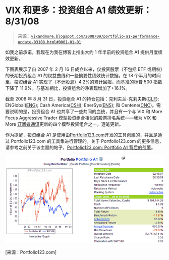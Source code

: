 <!--yml

类别：未分类

日期：2024-05-18 18:28:39

-->

# VIX 和更多：投资组合 A1 绩效更新：8/31/08

> 来源：[`vixandmore.blogspot.com/2008/09/portfolio-a1-performance-update-83108.html#0001-01-01`](http://vixandmore.blogspot.com/2008/09/portfolio-a1-performance-update-83108.html#0001-01-01)

如我之前承诺，我现在为我在博客上推出大约 1 年半前的投资组合 A1 提供月度绩效更新。

下图表展示了自 2007 年 2 月 16 日成立以来，仅投资股票（不包括 ETF 或期权）的长期投资组合 A1 的权益曲线和一些摘要性绩效统计数据。在 18 个半月的时间里，投资组合 A1 实现了（不计股息）4.2%的累计回报，而基准的标普 500 指数下降了 11.9%。与基准相比，投资组合的净表现增加了+16.1%。

截至 2008 年 8 月 31 日，投资组合 A1 的持仓包括：克利夫兰-克莉夫斯([CLF](http://finance.google.com/finance?q=clf)); ENGlobal([ENG](http://finance.google.com/finance?q=eng)); Cash America([CSH](http://finance.google.com/finance?q=csh)); EnerSys([ENS](http://finance.google.com/finance?q=ens)); 和 Centene([CNC](http://finance.google.com/finance?q=cnc))。需要说明的是，投资组合 A1 也共享了一些共同的血统，并且有一个与 VIX 和 More Focus Aggressive Trader 模型投资组合相似的股票排名系统——我为 VIX 和 More [订阅者通讯](http://vixandmore.blogspot.com/search/label/subscriber%20newsletter)更新的四个模型投资组合之一，逐笔更新。

作为提醒，投资组合 A1 是使用由[Portfolio123.com](http://www.portfolio123.com/index.jsp)开发的工具创建的，并且是通过 Portfolio123.com 的工具集进行管理的。关于 Portfolio123.com 的更多信息，请参考之前关于该主题的帖子，[Portfolio123.com: Portfolio A1 背后的引擎](http://vixandmore.blogspot.com/2007/10/portfolio123com-engine-behind-portfolio.html)。

![](img/002c2bfbecbe4a6b942a4ddb899606c7.png)

[来源：Portfolio123.com]
